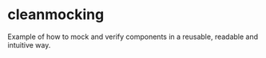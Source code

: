# cleanmocking
Example of how to mock and verify components in a reusable, readable and intuitive way.

